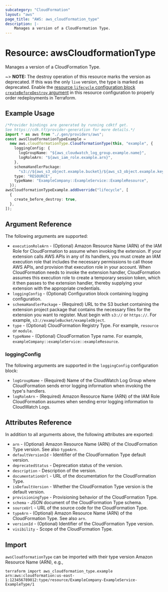 ```yaml
---
subcategory: "CloudFormation"
layout: "aws"
page_title: "AWS: aws_cloudformation_type"
description: |-
    Manages a version of a CloudFormation Type.
---
```


# Resource: awsCloudformationType

Manages a version of a CloudFormation Type.

\~> **NOTE:** The destroy operation of this resource marks the version as deprecated. If this was the only `live` version, the type is marked as deprecated. Enable the [resource `lifecycle` configuration block `createBeforeDestroy` argument](https://www.terraform.io/language/meta-arguments/lifecycle#create_before_destroy) in this resource configuration to properly order redeployments in Terraform.

## Example Usage

```typescript
/*Provider bindings are generated by running cdktf get.
See https://cdk.tf/provider-generation for more details.*/
import * as aws from "./.gen/providers/aws";
const awsCloudformationTypeExample =
  new aws.cloudformationType.CloudformationType(this, "example", {
    loggingConfig: {
      logGroupName: "${aws_cloudwatch_log_group.example.name}",
      logRoleArn: "${aws_iam_role.example.arn}",
    },
    schemaHandlerPackage:
      "s3://${aws_s3_object.example.bucket}/${aws_s3_object.example.key}",
    type: "RESOURCE",
    typeName: "ExampleCompany::ExampleService::ExampleResource",
  });
awsCloudformationTypeExample.addOverride("lifecycle", [
  {
    create_before_destroy: true,
  },
]);

```

## Argument Reference

The following arguments are supported:

* `executionRoleArn` - (Optional) Amazon Resource Name (ARN) of the IAM Role for CloudFormation to assume when invoking the extension. If your extension calls AWS APIs in any of its handlers, you must create an IAM execution role that includes the necessary permissions to call those AWS APIs, and provision that execution role in your account. When CloudFormation needs to invoke the extension handler, CloudFormation assumes this execution role to create a temporary session token, which it then passes to the extension handler, thereby supplying your extension with the appropriate credentials.
* `loggingConfig` - (Optional) Configuration block containing logging configuration.
* `schemaHandlerPackage` - (Required) URL to the S3 bucket containing the extension project package that contains the necessary files for the extension you want to register. Must begin with `s3://` or `https://`. For example, `s3://exampleBucket/exampleObject`.
* `type` - (Optional) CloudFormation Registry Type. For example, `resource` or `module`.
* `typeName` - (Optional) CloudFormation Type name. For example, `exampleCompany::exampleService::exampleResource`.

### loggingConfig

The following arguments are supported in the `loggingConfig` configuration block:

* `logGroupName` - (Required) Name of the CloudWatch Log Group where CloudFormation sends error logging information when invoking the type's handlers.
* `logRoleArn` - (Required) Amazon Resource Name (ARN) of the IAM Role CloudFormation assumes when sending error logging information to CloudWatch Logs.

## Attributes Reference

In addition to all arguments above, the following attributes are exported:

* `arn` - (Optional) Amazon Resource Name (ARN) of the CloudFormation Type version. See also `typeArn`.
* `defaultVersionId` - Identifier of the CloudFormation Type default version.
* `deprecatedStatus` - Deprecation status of the version.
* `description` - Description of the version.
* `documentationUrl` - URL of the documentation for the CloudFormation Type.
* `isDefaultVersion` - Whether the CloudFormation Type version is the default version.
* `provisioningType` - Provisioning behavior of the CloudFormation Type.
* `schema` - JSON document of the CloudFormation Type schema.
* `sourceUrl` - URL of the source code for the CloudFormation Type.
* `typeArn` - (Optional) Amazon Resource Name (ARN) of the CloudFormation Type. See also `arn`.
* `versionId` - (Optional) Identifier of the CloudFormation Type version.
* `visibility` - Scope of the CloudFormation Type.

## Import

`awsCloudformationType` can be imported with their type version Amazon Resource Name (ARN), e.g.,

```console
terraform import aws_cloudformation_type.example arn:aws:cloudformation:us-east-1:123456789012:type/resource/ExampleCompany-ExampleService-ExampleType/1
```
